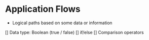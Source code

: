 # Application Flows

- Logical paths based on some data or information

[] Data type: Boolean (true / false)
[] if/else
[] Comparison operators